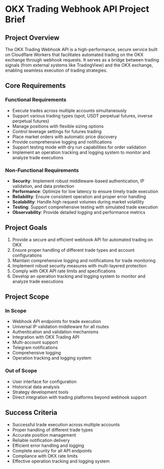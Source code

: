 # OKX Trading Webhook API Project Brief

## Project Overview
The OKX Trading Webhook API is a high-performance, secure service built on Cloudflare Workers that facilitates automated trading on the OKX exchange through webhook requests. It serves as a bridge between trading signals (from external systems like TradingView) and the OKX exchange, enabling seamless execution of trading strategies.

## Core Requirements

### Functional Requirements
- Execute trades across multiple accounts simultaneously
- Support various trading types (spot, USDT perpetual futures, inverse perpetual futures)
- Manage positions with flexible sizing options
- Control leverage settings for futures trading
- Place market orders with automatic price discovery
- Provide comprehensive logging and notifications
- Support testing mode with dry run capabilities for order validation
- Implement an operation tracking and logging system to monitor and analyze trade executions

### Non-Functional Requirements
- **Security**: Implement robust middleware-based authentication, IP validation, and data protection
- **Performance**: Optimize for low latency to ensure timely trade execution
- **Reliability**: Ensure consistent operation and proper error handling
- **Scalability**: Handle high request volumes during market volatility
- **Testing**: Support comprehensive testing with simulated trade execution
- **Observability**: Provide detailed logging and performance metrics

## Project Goals
1. Provide a secure and efficient webhook API for automated trading on OKX
2. Ensure proper handling of different trade types and account configurations
3. Maintain comprehensive logging and notifications for trade monitoring
4. Implement robust security measures with multi-layered protection
5. Comply with OKX API rate limits and specifications
6. Develop an operation tracking and logging system to monitor and analyze trade executions

## Project Scope
### In Scope
- Webhook API endpoints for trade execution
- Universal IP validation middleware for all routes
- Authentication and validation mechanisms
- Integration with OKX Trading API
- Multi-account support
- Telegram notifications
- Comprehensive logging
- Operation tracking and logging system

### Out of Scope
- User interface for configuration
- Historical data analysis
- Strategy development tools
- Direct integration with trading platforms beyond webhook support

## Success Criteria
- Successful trade execution across multiple accounts
- Proper handling of different trade types
- Accurate position management
- Reliable notification delivery
- Efficient error handling and logging
- Complete security for all API endpoints 
- Compliance with OKX rate limits
- Effective operation tracking and logging system

